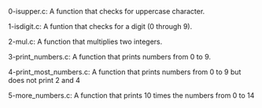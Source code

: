 0-isupper.c: A function that checks for uppercase character.

1-isdigit.c: A funtion that checks for a digit (0 through 9).

2-mul.c: A function that multiplies two integers.

3-print_numbers.c: A function that prints numbers from 0 to 9.

4-print_most_numbers.c: A function that prints numbers from 0 to 9 but does not print 2 and 4

5-more_numbers.c: A function that prints 10 times the numbers from 0 to 14
